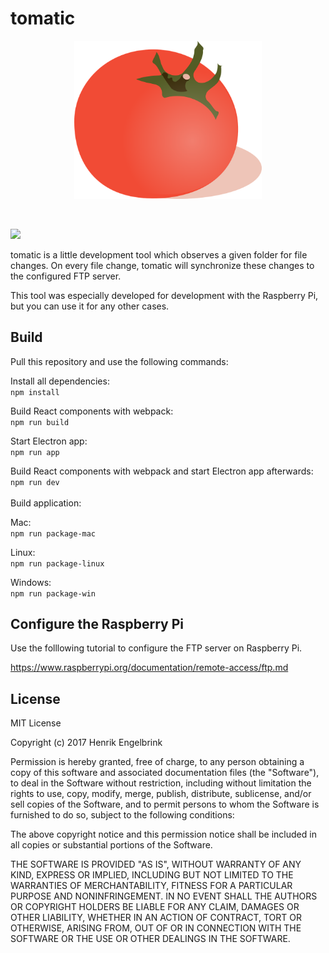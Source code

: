 # tomatic

<p align="center">
	<a href="https://github.com/hengel2810/tomatic/blob/master/README.md">
	<img alt="tomatic" src="https://raw.githubusercontent.com/hengel2810/tomatic/master/src/assets/icons/icon.png" width="300"/>
	</a>
</p>

<br>

<p>
	<img src="https://travis-ci.org/hengel2810/tomatic.svg?branch=master"/>
</p>

<p>
tomatic is a little development tool which observes a given folder for file changes. 
On every file change, tomatic will synchronize these changes to the configured FTP server. 
</p>

<p>
This tool was especially developed for development with the Raspberry Pi, but you can use it for any other cases.
</p>

## Build 

<p>Pull this repository and use the following commands:</p>

Install all dependencies:<br>
`npm install`

Build React components with webpack:<br>
`npm run build`

Start Electron app:<br>
`npm run app`

Build React components with webpack and start Electron app afterwards:<br>
`npm run dev`
<br><br>
Build application:<br>

Mac:<br>
`npm run package-mac`

Linux:<br>
`npm run package-linux`

Windows:<br>
`npm run package-win`

## Configure the Raspberry Pi

<p>Use the folllowing tutorial to configure the FTP server on Raspberry Pi.</p>

https://www.raspberrypi.org/documentation/remote-access/ftp.md

## License

MIT License

Copyright (c) 2017 Henrik Engelbrink

Permission is hereby granted, free of charge, to any person obtaining a copy
of this software and associated documentation files (the "Software"), to deal
in the Software without restriction, including without limitation the rights
to use, copy, modify, merge, publish, distribute, sublicense, and/or sell
copies of the Software, and to permit persons to whom the Software is
furnished to do so, subject to the following conditions:

The above copyright notice and this permission notice shall be included in all
copies or substantial portions of the Software.

THE SOFTWARE IS PROVIDED "AS IS", WITHOUT WARRANTY OF ANY KIND, EXPRESS OR
IMPLIED, INCLUDING BUT NOT LIMITED TO THE WARRANTIES OF MERCHANTABILITY,
FITNESS FOR A PARTICULAR PURPOSE AND NONINFRINGEMENT. IN NO EVENT SHALL THE
AUTHORS OR COPYRIGHT HOLDERS BE LIABLE FOR ANY CLAIM, DAMAGES OR OTHER
LIABILITY, WHETHER IN AN ACTION OF CONTRACT, TORT OR OTHERWISE, ARISING FROM,
OUT OF OR IN CONNECTION WITH THE SOFTWARE OR THE USE OR OTHER DEALINGS IN THE
SOFTWARE.
